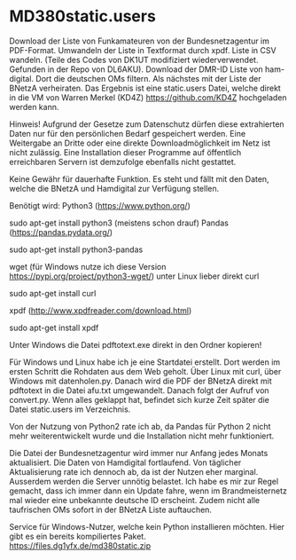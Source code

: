 # MD380static.users
Download der Liste von Funkamateuren von der Bundesnetzagentur im PDF-Format. Umwandeln der Liste in Textformat durch xpdf. Liste in CSV wandeln. (Teile des Codes von DK1UT modifiziert wiederverwendet. Gefunden in der Repo von DL6AKU). Download der DMR-ID Liste von ham-digital. Dort die deutschen OMs filtern. Als nächstes mit der Liste der BNetzA verheiraten. Das Ergebnis ist eine static.users Datei, welche direkt in die VM von Warren Merkel (KD4Z) https://github.com/KD4Z hochgeladen werden kann.

Hinweis! Aufgrund der Gesetze zum Datenschutz dürfen diese extrahierten Daten nur für den persönlichen Bedarf gespeichert werden. Eine Weitergabe an Dritte oder eine direkte Downloadmöglichkeit im Netz ist nicht zulässig. Eine Installation dieser Programme auf öffentlich erreichbaren Servern ist demzufolge ebenfalls nicht gestattet.

Keine Gewähr für dauerhafte Funktion. Es steht und fällt mit den Daten, welche die BNetzA und Hamdigital zur Verfügung stellen.

Benötigt wird:
Python3 (https://www.python.org/)

sudo apt-get install python3
(meistens schon drauf)
Pandas (https://pandas.pydata.org/)

sudo apt-get install python3-pandas

wget (für Windows nutze ich diese Version https://pypi.org/project/python3-wget/)
unter Linux lieber direkt curl

sudo apt-get install curl

xpdf (http://www.xpdfreader.com/download.html)

sudo apt-get install xpdf

Unter Windows die Datei pdftotext.exe direkt in den Ordner kopieren!


Für Windows und Linux habe ich je eine Startdatei erstellt. Dort werden im ersten Schritt die Rohdaten aus dem Web geholt. Über Linux mit curl, über Windows mit datenholen.py. Danach wird die PDF der BNetzA direkt mit pdftotext in die Datei afu.txt umgewandelt. Danach folgt der Aufruf von convert.py. Wenn alles geklappt hat, befindet sich kurze Zeit später die Datei static.users im Verzeichnis.

Von der Nutzung von Python2 rate ich ab, da Pandas für Python 2 nicht mehr weiterentwickelt wurde und die Installation nicht mehr funktioniert.

Die Datei der Bundesnetzagentur wird immer nur Anfang jedes Monats aktualisiert. Die Daten von Hamdigital fortlaufend. Von täglicher Aktualisierung rate ich dennoch ab, da ist der Nutzen eher marginal. Ausserdem werden die Server unnötig belastet. Ich habe es mir zur Regel gemacht, dass ich immer dann ein Update fahre, wenn im Brandmeisternetz mal wieder eine unbekannte deutsche ID erscheint. Zudem nicht alle taufrischen OMs sofort in der BNetzA Liste auftauchen.

Service für Windows-Nutzer, welche kein Python installieren möchten. Hier gibt es ein bereits kompiliertes Paket. https://files.dg1yfx.de/md380static.zip
